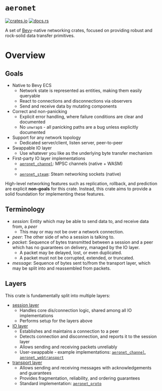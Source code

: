 # `aeronet`

[![crates.io](https://img.shields.io/crates/v/aeronet.svg)](https://crates.io/crates/aeronet)
[![docs.rs](https://img.shields.io/docsrs/aeronet)](https://docs.rs/aeronet)

A set of [Bevy]-native networking crates, focused on providing robust and rock-solid data transfer
primitives.

# Overview

## Goals

- Native to Bevy ECS
  - Network state is represented as entities, making them easily queryable
  - React to connections and disconnections via observers
  - Send and receive data by mutating components
- Correct and non-panicking
  - Explicit error handling, where failure conditions are clear and documented
  - No `unwrap`s - all panicking paths are a bug unless explicitly documented
- Support for any network topology
  - Dedicated server/client, listen server, peer-to-peer
- Swappable IO layer
  - Use whatever you like as the underlying byte transfer mechanism
- First-party IO layer implementations
  - [`aeronet_channel`]: MPSC channels (native + WASM)
  - [`aeronet_webtransport`]: WebTransport (native + WASM)
  - [`aeronet_steam`]: Steam networking sockets (native)

High-level networking features such as replication, rollback, and prediction are explicit
**non-goals** for this crate. Instead, this crate aims to provide a solid foundation for
implementing these features.

## Terminology

- *session*: Entity which may be able to send data to, and receive data from, a *peer*
  - This may or may not be over a network connection.
- *peer*: The other side of who a session is talking to.
- *packet*: Sequence of bytes transmitted between a session and a peer which has no guarantees
  on delivery, managed by the IO layer.
  - A packet may be delayed, lost, or even duplicated.
  - A packet must not be corrupted, extended, or truncated.
- *message*: Sequence of bytes sent to/from the transport layer, which may be split into
  and reassembled from packets.

## Layers

This crate is fundamentally split into multiple layers:
- [session layer](crate::session)
  - Handles core dis/connection logic, shared among all IO implementations
  - Performs setup for the layers above
- [IO layer](crate::io)
  - Establishes and maintains a connection to a peer
  - Detects connection and disconnection, and reports it to the session layer
  - Allows sending and receiving packets unreliably
  - User-swappable - example implementations: [`aeronet_channel`], [`aeronet_webtransport`]
- [transport layer](crate::transport)
  - Allows sending and receiving messages with acknowledgements and guarantees
  - Provides fragmentation, reliability, and ordering guarantees
  - Standard implementation: [`aeronet_proto`]

[Bevy]: https://bevyengine.org
[`aeronet_proto`]: https://docs.rs/aeronet_proto
[`aeronet_channel`]: https://docs.rs/aeronet_channel
[`aeronet_webtransport`]: https://docs.rs/aeronet_webtransport
[`aeronet_steam`]: https://docs.rs/aeronet_steam
